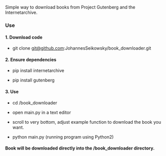 Simple way to download books from Project Gutenberg and the Internetarchive.

### Use

#### 1. Download code 

- git clone git@github.com:JohannesSeikowsky/book_downloader.git

#### 2. Ensure dependencies

- pip install internetarchive

- pip install gutenberg

#### 3. Use

- cd /book_downloader

- open main.py in a text editor

- scroll to very bottom, adjust example function to download the book you want.

- python main.py (running program using Python2)


#### Book will be downloaded directly into the /book_downloader directory.

